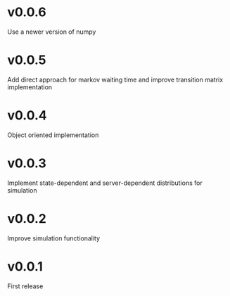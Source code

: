 # v0.0.6
Use a newer version of numpy

# v0.0.5
Add direct approach for markov waiting time and improve transition matrix implementation

# v0.0.4
Object oriented implementation

# v0.0.3
Implement state-dependent and server-dependent distributions for simulation

# v0.0.2
Improve simulation functionality

# v0.0.1
First release